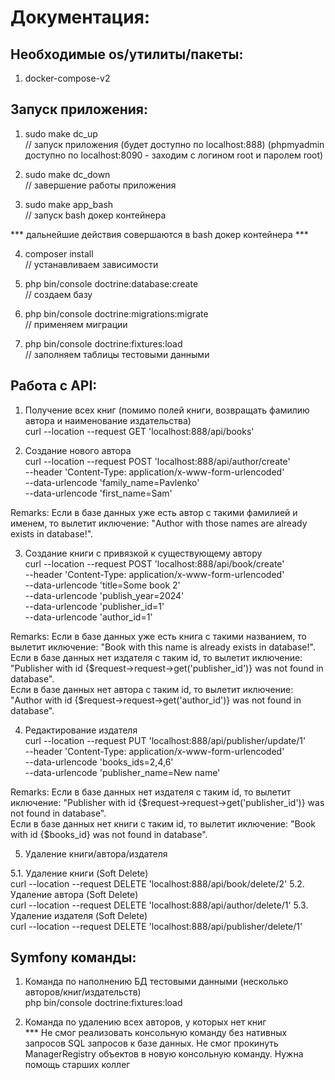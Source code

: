 # Документация:

## Необходимые os/утилиты/пакеты:
1) docker-compose-v2

## Запуск приложения:
1) sudo make dc_up  
// запуск приложения (будет доступно по localhost:888) (phpmyadmin доступно по localhost:8090 - заходим с логином root и паролем root)

3) sudo make dc_down  
// завершение работы приложения

5) sudo make app_bash  
// запуск bash докер контейнера

*** дальнейшие действия совершаются в bash докер контейнера ***  
  
4. composer install  
// устанавливаем зависимости 

5) php bin/console doctrine:database:create  
// создаем базу

7) php bin/console doctrine:migrations:migrate  
// применяем миграции

9) php bin/console doctrine:fixtures:load  
// заполняем таблицы тестовыми данными

## Работа с API:
1. Получение всех книг (помимо полей книги, возвращать фамилию автора и наименование издательства)  
   curl --location --request GET 'localhost:888/api/books'

2. Создание нового автора  
   curl --location --request POST 'localhost:888/api/author/create' \
   --header 'Content-Type: application/x-www-form-urlencoded' \
   --data-urlencode 'family_name=Pavlenko' \
   --data-urlencode 'first_name=Sam'

Remarks: Если в базе данных уже есть автор с такими фамилией и именем, то вылетит иключение: "Author with those names are already exists in database!".

3. Создание книги с привязкой к существующему автору  
   curl --location --request POST 'localhost:888/api/book/create' \
   --header 'Content-Type: application/x-www-form-urlencoded' \
   --data-urlencode 'title=Some book 2' \
   --data-urlencode 'publish_year=2024' \
   --data-urlencode 'publisher_id=1' \
   --data-urlencode 'author_id=1'

Remarks: Если в базе данных уже есть книга с такими названием, то вылетит иключение: "Book with this name is already exists in database!".  
         Если в базе данных нет издателя с таким id, то вылетит иключение: "Publisher with id {$request->request->get('publisher_id')} was not found in database".  
         Если в базе данных нет автора с таким id, то вылетит иключение: "Author with id {$request->request->get('author_id')} was not found in database".

4. Редактирование издателя  
   curl --location --request PUT 'localhost:888/api/publisher/update/1' \
   --header 'Content-Type: application/x-www-form-urlencoded' \
   --data-urlencode 'books_ids=2,4,6' \
   --data-urlencode 'publisher_name=New name'

Remarks: Если в базе данных нет издателя с таким id, то вылетит иключение: "Publisher with id {$request->request->get('publisher_id')} was not found in database".  
         Если в базе данных нет книги с таким id, то вылетит иключение: "Book with id {$books_id} was not found in database".

5. Удаление книги/автора/издателя  

5.1. Удаление книги (Soft Delete)  
   curl --location --request DELETE 'localhost:888/api/book/delete/2'
5.2. Удаление автора (Soft Delete)  
   curl --location --request DELETE 'localhost:888/api/author/delete/1'
5.3. Удаление издателя (Soft Delete)  
   curl --location --request DELETE 'localhost:888/api/publisher/delete/1'

## Symfony команды:
1. Команда по наполнению БД тестовыми данными (несколько авторов/книг/издательств)  
   php bin/console doctrine:fixtures:load

2. Команда по удалению всех авторов, у которых нет книг  
*** Не смог реализовать консольную команду без нативных запросов SQL запросов к базе данных. Не смог прокинуть ManagerRegistry объектов в новую консольную команду. Нужна помощь старших коллег 
